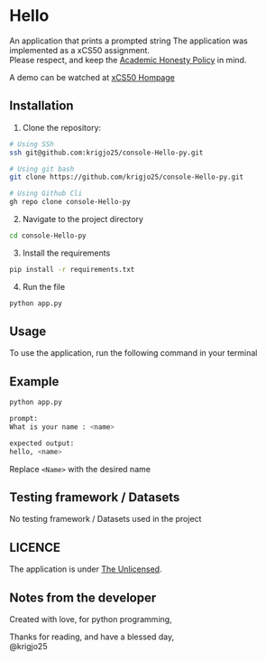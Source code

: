 # Hello

An application that prints a prompted string
The application was implemented as a xCS50 assignment.<br>
Please respect, and keep the [Academic Honesty Policy](https://cs50.harvard.edu/x/2023/honesty/) in mind.

A demo can be watched at [xCS50 Hompage](https://cs50.harvard.edu/x/2024/psets/6/hello/)

## Installation
1. Clone the repository:
```sh
# Using SSh 
ssh git@github.com:krigjo25/console-Hello-py.git

# Using git bash
git clone https://github.com/krigjo25/console-Hello-py.git

# Using Github Cli
gh repo clone console-Hello-py
```

2. Navigate to the project directory
```sh
cd console-Hello-py
```

3. Install the requirements
```sh
pip install -r requirements.txt
```

4. Run the file
```sh
python app.py
```

##  Usage
To use the application, run the following command in your terminal

## Example
```sh
python app.py

prompt:
What is your name : <name>

expected output:
hello, <name>
```
Replace `<Name>` with the desired name

##  Testing framework / Datasets
No testing framework / Datasets used in the project

## LICENCE
The application is under [The Unlicensed](./LICENCE).

## Notes from the developer
Created with love, for python programming,

Thanks for reading, and have a blessed day,<br>
@krigjo25